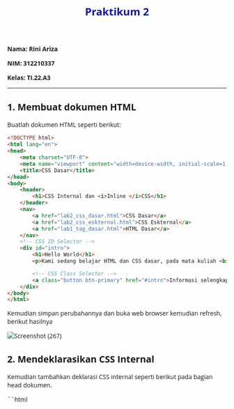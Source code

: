 <h1 <p align="center"><b>Praktikum 2</b></p></h1> 

**Nama: Rini Ariza**

**NIM: 312210337**

**Kelas: TI.22.A3**

---

## 1. Membuat dokumen HTML

Buatlah dokumen HTML seperti berikut:

```html
<!DOCTYPE html>
<html lang="en">
<head>
    <meta charset="UTF-8">
    <meta name="viewport" content="width=device-width, initial-scale=1.0">
    <title>CSS Dasar</title>
</head>
<body>
    <header>
        <h1>CSS Internal dan <i>Inline </i>CSS</h1>
    </header>
    <nav>
        <a href="lab2_css_dasar.html">CSS Dasar</a>
        <a href="lab2_css_eskternal.html">CSS Eskternal</a>
        <a href="lab1_tag_dasar.html">HTML Dasar</a>
    </nav>
    <!-- CSS ID Selector -->
    <div id="intro">
        <h1>Hello World</h1>
        <p>Kami sedang belajar HTML dan CSS dasar, pada mata kuliah <b>Pemograman Web</b> di <i>Universitas Pelita Bangsa</i>. Pelajaran pertama yang kami dapat adalah membuat tampilan web sederhana dalam rangka mengenal tag-tag dasar HTML dan CSS</p>

        <!-- CSS Class Selector -->
        <a class="button btn-primary" href="#intro">Informasi selengkapnya</a>
    </div>
</body>
</html>
```

Kemudian simpan perubahannya dan buka web browser kemudian refresh, berikut hasilnya

![Screenshot (267)](https://github.com/rniarzz/lab2Web/assets/115542704/48974aa1-aab6-4e8e-8029-0974054f2821)


## 2. Mendeklarasikan CSS Internal

Kemudian tambahkan deklarasi CSS internal seperti berikut pada bagian head dokumen.

``html
    <head>
        <title>CSS Dasar</title>
        <style>
            body {
                font-family: 'Open Sans', sans-serif;
            }
    
            header {
                min-height: 80px;
                border-bottom: 1px solid #77ccef;
            }
    
            h1 {
                font-size: 24px;
                color: #0f189f;
                text-align: center;
                padding: 20px 10px;
            }
    
            h1 i {
                color: #6d6a6b;
            }
        </style>
    </header>

Selanjutnya simpan perubahan yang ada, dan lakukan refresh pada browser untuk melihat
hasilnya.

![Screenshot (268)](https://github.com/rniarzz/lab2Web/assets/115542704/5332b414-75f1-41f7-b195-763df77235cb)
